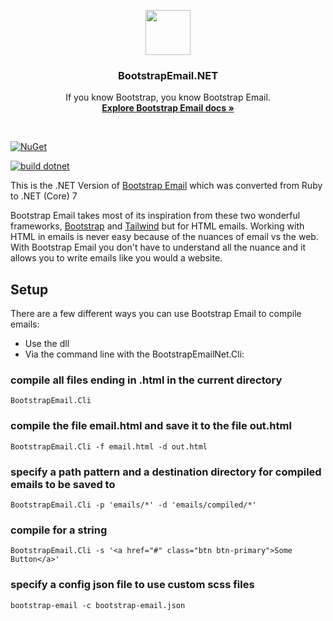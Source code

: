 <p align="center">
  <a href="https://bootstrapemail.com">
    <img src="https://bootstrapemail.com/img/icons/logo.png" alt="" width=72 height=72>
  </a>

  <h3 align="center">BootstrapEmail.NET</h3>

  <p align="center">
    If you know Bootstrap, you know Bootstrap Email.
    <br>
    <a href="https://v1.bootstrapemail.com/docs/introduction"><strong>Explore Bootstrap Email docs »</strong></a>
  </p>
</p>

<br>

[![NuGet](https://img.shields.io/nuget/v/BootstrapEmail.Net.svg)](https://nuget.org/packages/BootstrapEmail.Net)

[![build dotnet](https://github.com/w8tcha/BootstrapEmail.Net/actions/workflows/build.yml/badge.svg)](https://github.com/w8tcha/BootstrapEmail.Net/actions/workflows/build.yml)

This is the .NET Version of  [Bootstrap Email]([https://bootstrapemail.com/docs/usage#command-line](https://github.com/bootstrap-email/bootstrap-email)) which was converted from Ruby to .NET (Core) 7

Bootstrap Email takes most of its inspiration from these two wonderful frameworks, [Bootstrap](https://getbootstrap.com) and [Tailwind](https://tailwindcss.com) but for HTML emails. Working with HTML in emails is never easy because of the nuances of email vs the web. With Bootstrap Email you don't have to understand all the nuance and it allows you to write emails like you would a website.

## Setup
There are a few different ways you can use Bootstrap Email to compile emails:
- Use the dll
- Via the command line with the BootstrapEmailNet.Cli:

### compile all files ending in .html in the current directory
````
BootstrapEmail.Cli
````
### compile the file email.html and save it to the file out.html
````
BootstrapEmail.Cli -f email.html -d out.html
````
### specify a path pattern and a destination directory for compiled emails to be saved to
````
BootstrapEmail.Cli -p 'emails/*' -d 'emails/compiled/*'
````
### compile for a string
````
BootstrapEmail.Cli -s '<a href="#" class="btn btn-primary">Some Button</a>'
````
### specify a config json file to use custom scss files
````
bootstrap-email -c bootstrap-email.json
````
